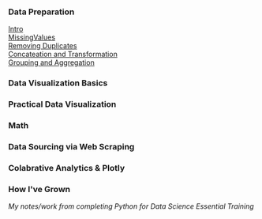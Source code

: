 ### Data Preparation
[Intro](src/IntroToDataScience.py)<br />
[MissingValues](src/MissingValues.py)<br />
[Removing Duplicates](src/RemovingDuplicates.py)<br />
[Concateation and Transformation](src/ConcatNTransform.py)<br />
[Grouping and Aggregation](src/GroupingAgg.py)<br />

### Data Visualization Basics
### Practical Data Visualization
### Math
### Data Sourcing via Web Scraping
### Colabrative Analytics & Plotly
### How I've Grown
*My notes/work from completing Python for Data Science Essential Training*
